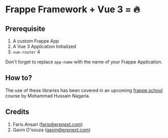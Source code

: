 # Frappe Framework + Vue 3 = 🔥

## Prerequisite

1. A custom Frappe App
2. A Vue 3 Application Initialized
3. `vue-router` 4

Don't forget to replace `app-name` with the name of your Frappe Application.

## How to?

The use of these libraries has been covered in an upcoming [frappe.school](https://frappe.school) course by Mohammad Hussain Nagaria.

## Credits

1. Faris Ansari (faris@erpnext.com)
2. Gavin D'souza (gavin@erpnext.com)
